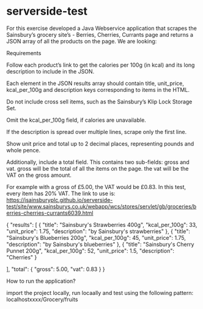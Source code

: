 # serverside-test

For this exercise developed a Java Webservice application that scrapes the Sainsbury’s grocery site’s - Berries, Cherries, Currants page and returns a JSON array of all the products on the page.
We are looking:

Requirements

Follow each product’s link to get the calories per 100g (in kcal) and its long description to include in the JSON.

Each element in the JSON results array should contain title, unit_price, kcal_per_100g and description keys corresponding to items in the HTML.

Do not include cross sell items, such as the Sainsbury’s Klip Lock Storage Set.

Omit the kcal_per_100g field, if calories are unavailable.

If the description is spread over multiple lines, scrape only the first line.

Show unit price and total up to 2 decimal places, representing pounds and whole pence.

Additionally, include a total field. This contains two sub-fields: gross and vat. gross will be the total of all the items on the page. the vat will be the VAT on the gross amount.

For example with a gross of £5.00, the VAT would be £0.83.
In this test, every item has 20% VAT.
The link to use is: https://jsainsburyplc.github.io/serverside-test/site/www.sainsburys.co.uk/webapp/wcs/stores/servlet/gb/groceries/berries-cherries-currants6039.html

{
  "results": [
    {
      "title": "Sainsbury's Strawberries 400g",
      "kcal_per_100g": 33,
      "unit_price": 1.75,
      "description": "by Sainsbury's strawberries"
    },
    {
      "title": "Sainsbury's Blueberries 200g",
      "kcal_per_100g": 45,
      "unit_price": 1.75,
      "description": "by Sainsbury's blueberries"
    },
    {
      "title": "Sainsbury's Cherry Punnet 200g",
      "kcal_per_100g": 52,
      "unit_price": 1.5,
      "description": "Cherries"
    }

  ],
  "total": {
    "gross": 5.00,
    "vat": 0.83
  }
}

How to run the application? 

import the project locally, run locaally and test using the following pattern: 
localhostxxxx/Grocery/fruits
